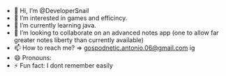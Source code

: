 - 👋 Hi, I’m @DeveloperSnail
- 👀 I’m interested in games and efficincy.
- 🌱 I’m currently learning java.
- 💞️ I’m looking to collaborate on an advanced notes app (one to allow far greater notes liberty than currently available)
- 📫 How to reach me? => gospodnetic.antonio.06@gmail.com ig
- 😄 Pronouns: 
- ⚡ Fun fact: I dont remember easily

<!---
DeveloperSnail/DeveloperSnail is a ✨ special ✨ repository because its `README.md` (this file) appears on your GitHub profile.
You can click the Preview link to take a look at your changes.
--->

